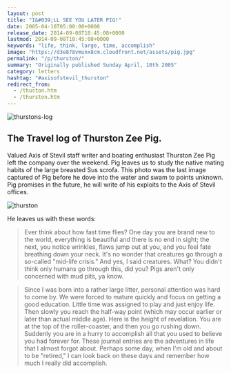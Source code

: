 ```yaml
---
layout: post
title: "I&#039;LL SEE YOU LATER PIG!"
date: 2005-04-10T05:00:00+0000
release_date: 2014-09-08T18:45:08+0000
lastmod: 2014-09-08T18:45:08+0000
keywords: "life, think, large, time, accomplish"
image: "https://d3e878vmunx8cm.cloudfront.net/assets/pig.jpg"
permalink: "/p/thurston/"
summary: "Originally published Sunday April, 10th 2005"
category: letters
hashtag: "#axisofstevil_thurston"
redirect_from:
  - /thuston.htm
  - /thurston.htm
---
```


![thurstons-log](https://d3e878vmunx8cm.cloudfront.net/assets/Thurstonbanner.jpg)

The Travel log of Thurston Zee Pig.
------------------

Valued Axis of Stevil staff writer and boating enthusiast Thurston Zee Pig left the company over the weekend. Pig leaves us to study the native mating habits of the large breasted Sus scrofa. This photo was the last image captured of Pig before he dove into the water and swam to points unknown. Pig promises in the future, he will write of his exploits to the Axis of Stevil offices.

![thurston](https://d3e878vmunx8cm.cloudfront.net/assets/pig.jpg)

He leaves us with these words:

> Ever think about how fast time flies? One day you are brand new to the world, everything is beautiful and there is no end in sight; the next, you notice wrinkles, flaws jump out at you, and you feel fate breathing down your neck. It's no wonder that creatures go through a so-called "mid-life crisis." And yes, I said creatures. What? You didn't think only humans go through this, did you? Pigs aren't only concerned with mud pits, ya know.

> Since I was born into a rather large litter, personal attention was hard to come by. We were forced to mature quickly and focus on getting a good education. Little time was assigned to play and just enjoy life. Then slowly you reach the half-way point (which may occur earlier or later than actual middle age). Here is the height of revelation. You are at the top of the roller-coaster, and then you go rushing down. Suddenly you are in a hurry to accomplish all that you used to believe you had forever for. These journal entries are the adventures in life that I almost forgot about. Perhaps some day, when I'm old and about to be "retired," I can look back on these days and remember how much I really did accomplish.
